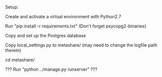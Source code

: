 Setup:

Create and activate a virtual environment with Python2.7

Run "pip install -r requirements.txt" (Don't forget psycopg2-binaries)

Copy and set up the Postgres database

Copy local_settings.py to metashare/ (may need to change the logfile path therein)

cd metashare/

??? Run "python ../manage.py runserver" ???
